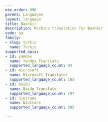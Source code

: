```yaml
---
nav_order: 996
parent: Languages
layout: language
title: Bashkir
description: Machine translation for Bashkir
code: ba
family:
- slug: turkic
  name: Turkic
supported_apis:
- id: yandex
  name: Yandex Translate
  supported_language_count: 93
- id: microsoft
  name: Microsoft Translator
  supported_language_count: 103
- id: baidu
  name: Baidu Translate
  supported_language_count: 197
- id: niutrans
  name: Niutrans
  supported_language_count: 302

---
```



